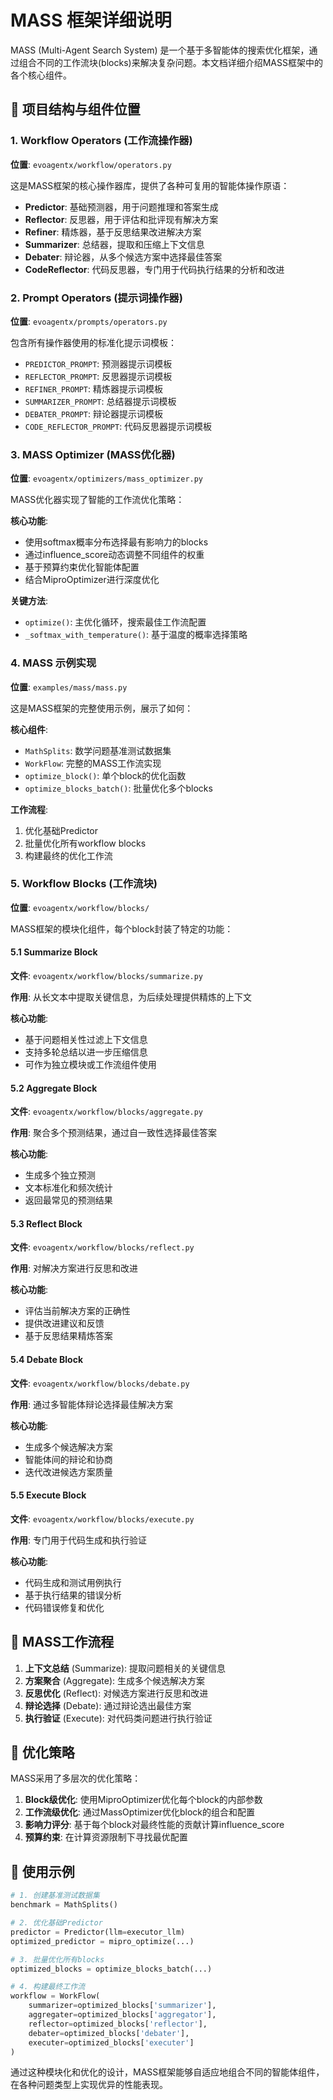 # MASS 框架详细说明

MASS (Multi-Agent Search System) 是一个基于多智能体的搜索优化框架，通过组合不同的工作流块(blocks)来解决复杂问题。本文档详细介绍MASS框架中的各个核心组件。

## 📁 项目结构与组件位置

### 1. Workflow Operators (工作流操作器)
**位置**: `evoagentx/workflow/operators.py`

这是MASS框架的核心操作器库，提供了各种可复用的智能体操作原语：

- **Predictor**: 基础预测器，用于问题推理和答案生成
- **Reflector**: 反思器，用于评估和批评现有解决方案
- **Refiner**: 精炼器，基于反思结果改进解决方案
- **Summarizer**: 总结器，提取和压缩上下文信息
- **Debater**: 辩论器，从多个候选方案中选择最佳答案
- **CodeReflector**: 代码反思器，专门用于代码执行结果的分析和改进

### 2. Prompt Operators (提示词操作器)
**位置**: `evoagentx/prompts/operators.py`

包含所有操作器使用的标准化提示词模板：

- `PREDICTOR_PROMPT`: 预测器提示词模板
- `REFLECTOR_PROMPT`: 反思器提示词模板  
- `REFINER_PROMPT`: 精炼器提示词模板
- `SUMMARIZER_PROMPT`: 总结器提示词模板
- `DEBATER_PROMPT`: 辩论器提示词模板
- `CODE_REFLECTOR_PROMPT`: 代码反思器提示词模板

### 3. MASS Optimizer (MASS优化器)
**位置**: `evoagentx/optimizers/mass_optimizer.py`

MASS优化器实现了智能的工作流优化策略：

**核心功能**:
- 使用softmax概率分布选择最有影响力的blocks
- 通过influence_score动态调整不同组件的权重
- 基于预算约束优化智能体配置
- 结合MiproOptimizer进行深度优化

**关键方法**:
- `optimize()`: 主优化循环，搜索最佳工作流配置
- `_softmax_with_temperature()`: 基于温度的概率选择策略

### 4. MASS 示例实现
**位置**: `examples/mass/mass.py`

这是MASS框架的完整使用示例，展示了如何：

**核心组件**:
- `MathSplits`: 数学问题基准测试数据集
- `WorkFlow`: 完整的MASS工作流实现
- `optimize_block()`: 单个block的优化函数
- `optimize_blocks_batch()`: 批量优化多个blocks

**工作流程**:
1. 优化基础Predictor
2. 批量优化所有workflow blocks
3. 构建最终的优化工作流

### 5. Workflow Blocks (工作流块)
**位置**: `evoagentx/workflow/blocks/`

MASS框架的模块化组件，每个block封装了特定的功能：

#### 5.1 Summarize Block
**文件**: `evoagentx/workflow/blocks/summarize.py`

**作用**: 从长文本中提取关键信息，为后续处理提供精炼的上下文

**核心功能**:
- 基于问题相关性过滤上下文信息
- 支持多轮总结以进一步压缩信息
- 可作为独立模块或工作流组件使用

#### 5.2 Aggregate Block  
**文件**: `evoagentx/workflow/blocks/aggregate.py`

**作用**: 聚合多个预测结果，通过自一致性选择最佳答案

**核心功能**:
- 生成多个独立预测
- 文本标准化和频次统计
- 返回最常见的预测结果

#### 5.3 Reflect Block
**文件**: `evoagentx/workflow/blocks/reflect.py`

**作用**: 对解决方案进行反思和改进

**核心功能**:
- 评估当前解决方案的正确性
- 提供改进建议和反馈
- 基于反思结果精炼答案

#### 5.4 Debate Block
**文件**: `evoagentx/workflow/blocks/debate.py`

**作用**: 通过多智能体辩论选择最佳解决方案

**核心功能**:
- 生成多个候选解决方案
- 智能体间的辩论和协商
- 迭代改进候选方案质量

#### 5.5 Execute Block
**文件**: `evoagentx/workflow/blocks/execute.py`

**作用**: 专门用于代码生成和执行验证

**核心功能**:
- 代码生成和测试用例执行
- 基于执行结果的错误分析
- 代码错误修复和优化

## 🔄 MASS工作流程

1. **上下文总结** (Summarize): 提取问题相关的关键信息
2. **方案聚合** (Aggregate): 生成多个候选解决方案
3. **反思优化** (Reflect): 对候选方案进行反思和改进
4. **辩论选择** (Debate): 通过辩论选出最佳方案
5. **执行验证** (Execute): 对代码类问题进行执行验证

## 🎯 优化策略

MASS采用了多层次的优化策略：

1. **Block级优化**: 使用MiproOptimizer优化每个block的内部参数
2. **工作流级优化**: 通过MassOptimizer优化block的组合和配置
3. **影响力评分**: 基于每个block对最终性能的贡献计算influence_score
4. **预算约束**: 在计算资源限制下寻找最优配置

## 🚀 使用示例

```python
# 1. 创建基准测试数据集
benchmark = MathSplits()

# 2. 优化基础Predictor
predictor = Predictor(llm=executor_llm)
optimized_predictor = mipro_optimize(...)

# 3. 批量优化所有blocks
optimized_blocks = optimize_blocks_batch(...)

# 4. 构建最终工作流
workflow = WorkFlow(
    summarizer=optimized_blocks['summarizer'],
    aggregater=optimized_blocks['aggregator'],
    reflector=optimized_blocks['reflector'],
    debater=optimized_blocks['debater'],
    executer=optimized_blocks['executer']
)
```

通过这种模块化和优化的设计，MASS框架能够自适应地组合不同的智能体组件，在各种问题类型上实现优异的性能表现。 